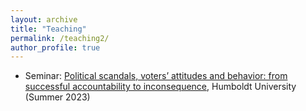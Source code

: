 ```yaml
---
layout: archive
title: "Teaching"
permalink: /teaching2/
author_profile: true
---
```



- Seminar: [Political scandals, voters’ attitudes and behavior: from successful accountability to inconsequence](/files/thieme_syllabus_scandals.pdf), Humboldt University (Summer 2023)


